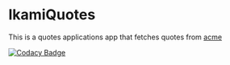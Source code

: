 # IkamiQuotes

This is a quotes applications app that fetches quotes from [acme](http://api.acme.international/fortune.)

[![Codacy Badge](https://api.codacy.com/project/badge/Grade/f7c53fde3bb14021b08b41784d8b0596)](https://www.codacy.com/manual/Ikami-Mercy/IkamiQuotes?utm_source=github.com&amp;utm_medium=referral&amp;utm_content=Ikami-Mercy/IkamiQuotes&amp;utm_campaign=Badge_Grade)